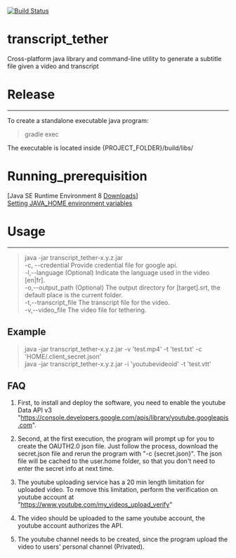 [![Build Status](https://travis-ci.com/qrafzv/transcript_tether.svg?branch=beta)](https://travis-ci.com/qrafzv/transcript_tether)

# transcript_tether
Cross-platform java library and command-line utility to generate a subtitle file given a video and transcript

# Release
-------

To create a standalone executable java program:

> gradle exec

The executable is located inside {PROJECT_FOLDER}/build/libs/

# Running_prerequisition

[Java SE Runtime Environment 8 [Downloads](http://www.oracle.com/technetwork/java/javase/jre8-downloads-2133155.html)]<br>
[Setting JAVA_HOME environment variables](https://www.mkyong.com/java/how-to-set-java_home-on-windows-10/)

# Usage
------

> java -jar transcript_tether-x.y.z.jar<br>
> -c,    --credential <arg>    Provide credential file for google api.<br>
> -l,--language <arg>          (Optional) Indicate the language used in the video [en|fr].<br>
> -o,--output_path <arg>       (Optional) The output directory for [target].srt, the default place is the current folder.<br>
>-t,--transcript_file <arg>   The transcript file for the video.<br>
>-v,--video_file <arg>        The video file for tethering.


## Example

> java -jar transcript_tether-x.y.z.jar -v 'test.mp4' -t 'test.txt' -c 'HOME/.client_secret.json'<br>
> java -jar transcript_tether-x.y.z.jar -i 'youtubevideoid' -t 'test.vtt'

## FAQ

1. First, to install and deploy the software, you need to enable the youtube Data API v3 "https://console.developers.google.com/apis/library/youtube.googleapis.com". 

2. Second, at the first execution, the program will prompt up for you to create the OAUTH2.0 json file. Just follow the process, download the secret.json file and rerun the program with "-c {secret.json}". The json file will be cached to the user.home folder, so that you don't need to enter the secret info at next time.

3. The youtube uploading service has a 20 min length limitation for uploaded video. To remove this limitation, perform the verification on youtube account at "https://www.youtube.com/my_videos_upload_verify"

4. The video should be uploaded to the same youtube account, the youtube account authorizes the API.

5. The youtube channel needs to be created, since the program upload the video to users' personal channel (Privated).

